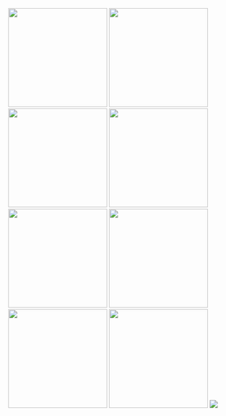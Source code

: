 <img src="https://github.com/MarcusBloomfield/MarcusBloomfield/assets/69335910/a3748902-6402-422b-ae00-c68db842fae7" width="200" height="200" />
<img src="https://github.com/MarcusBloomfield/MarcusBloomfield/assets/69335910/3feed36f-0701-47dd-8859-996b1540eea1" width="200" height="200" />
<img src="https://github.com/MarcusBloomfield/MarcusBloomfield/assets/69335910/a1677e63-a356-4884-b751-3a9cae54d25a" width="200" height="200" />
<img src="https://github.com/MarcusBloomfield/MarcusBloomfield/assets/69335910/eca22f7c-298d-4649-aee9-da5fb3c8d3d5" width="200" height="200" />
<img src="https://github.com/MarcusBloomfield/MarcusBloomfield/assets/69335910/608e5a6d-64a1-4163-bf5f-913f48ce7bc1" width="200" height="200" />
<img src="https://github.com/MarcusBloomfield/MarcusBloomfield/assets/69335910/c7d24439-137d-4f52-a1ad-31b0815089b4" width="200" height="200" />
<img src="https://github.com/MarcusBloomfield/MarcusBloomfield/assets/69335910/89bfd29c-ce40-476d-98e8-e851b0505faa" width="200" height="200" />
<img src="https://github.com/MarcusBloomfield/MarcusBloomfield/assets/69335910/c71a6f8a-6828-4ab6-ae36-652f0a9d3510" width="200" height="200" />

<img src="https://komarev.com/ghpvc/?username=MarcusBloomfield&style=flat-square&color=87cefa&label=Profile+Snoopers" />
